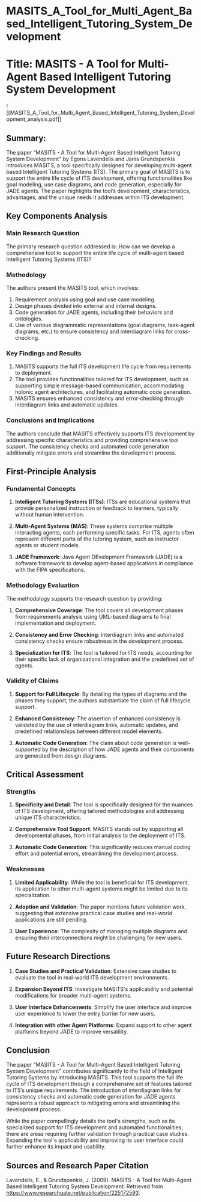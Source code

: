 # MASITS_A_Tool_for_Multi_Agent_Based_Intelligent_Tutoring_System_Development

# Title: MASITS - A Tool for Multi-Agent Based Intelligent Tutoring System Development
![[MASITS_A_Tool_for_Multi_Agent_Based_Intelligent_Tutoring_System_Development_analysis.pdf]]

## Summary:
The paper "MASITS - A Tool for Multi-Agent Based Intelligent Tutoring System Development" by Egons Lavendelis and Janis Grundspenkis introduces MASITS, a tool specifically designed for developing multi-agent based Intelligent Tutoring Systems (ITS). The primary goal of MASITS is to support the entire life cycle of ITS development, offering functionalities like goal modeling, use case diagrams, and code generation, especially for JADE agents. The paper highlights the tool’s development, characteristics, advantages, and the unique needs it addresses within ITS development.

## Key Components Analysis

### Main Research Question

The primary research question addressed is: How can we develop a comprehensive tool to support the entire life cycle of multi-agent based Intelligent Tutoring Systems (ITS)?

### Methodology

The authors present the MASITS tool, which involves:
1. Requirement analysis using goal and use case modeling.
2. Design phases divided into external and internal designs.
3. Code generation for JADE agents, including their behaviors and ontologies.
4. Use of various diagrammatic representations (goal diagrams, task-agent diagrams, etc.) to ensure consistency and interdiagram links for cross-checking.

### Key Findings and Results

1. MASITS supports the full ITS development life cycle from requirements to deployment.
2. The tool provides functionalities tailored for ITS development, such as supporting simple message-based communication, accommodating holonic agent architectures, and facilitating automatic code generation.
3. MASITS ensures enhanced consistency and error-checking through interdiagram links and automatic updates.

### Conclusions and Implications

The authors conclude that MASITS effectively supports ITS development by addressing specific characteristics and providing comprehensive tool support. The consistency checks and automated code generation additionally mitigate errors and streamline the development process.

## First-Principle Analysis

### Fundamental Concepts

1. **Intelligent Tutoring Systems (ITSs)**: ITSs are educational systems that provide personalized instruction or feedback to learners, typically without human intervention.
  
2. **Multi-Agent Systems (MAS)**: These systems comprise multiple interacting agents, each performing specific tasks. For ITS, agents often represent different parts of the tutoring system, such as instructor agents or student models.

3. **JADE Framework**: Java Agent DEvelopment Framework (JADE) is a software framework to develop agent-based applications in compliance with the FIPA specifications.

### Methodology Evaluation

The methodology supports the research question by providing:
1. **Comprehensive Coverage**: The tool covers all development phases from requirements analysis using UML-based diagrams to final implementation and deployment.
  
2. **Consistency and Error Checking**: Interdiagram links and automated consistency checks ensure robustness in the development process.
  
3. **Specialization for ITS**: The tool is tailored for ITS needs, accounting for their specific lack of organizational integration and the predefined set of agents.

### Validity of Claims

1. **Support for Full Lifecycle**: By detailing the types of diagrams and the phases they support, the authors substantiate the claim of full lifecycle support.

2. **Enhanced Consistency**: The assertion of enhanced consistency is validated by the use of interdiagram links, automatic updates, and predefined relationships between different model elements.

3. **Automatic Code Generation**: The claim about code generation is well-supported by the description of how JADE agents and their components are generated from design diagrams.

## Critical Assessment

### Strengths

1. **Specificity and Detail**: The tool is specifically designed for the nuances of ITS development, offering tailored methodologies and addressing unique ITS characteristics.
   
2. **Comprehensive Tool Support**: MASITS stands out by supporting all developmental phases, from initial analysis to the deployment of ITS.

3. **Automatic Code Generation**: This significantly reduces manual coding effort and potential errors, streamlining the development process.

### Weaknesses

1. **Limited Applicability**: While the tool is beneficial for ITS development, its application to other multi-agent systems might be limited due to its specialization.

2. **Adoption and Validation**: The paper mentions future validation work, suggesting that extensive practical case studies and real-world applications are still pending.

3. **User Experience**: The complexity of managing multiple diagrams and ensuring their interconnections might be challenging for new users.

## Future Research Directions

1. **Case Studies and Practical Validation**: Extensive case studies to evaluate the tool in real-world ITS development environments.
  
2. **Expansion Beyond ITS**: Investigate MASITS's applicability and potential modifications for broader multi-agent systems.

3. **User Interface Enhancements**: Simplify the user interface and improve user experience to lower the entry barrier for new users.

4. **Integration with other Agent Platforms**: Expand support to other agent platforms beyond JADE to improve versatility.

## Conclusion

The paper "MASITS - A Tool for Multi-Agent Based Intelligent Tutoring System Development" contributes significantly to the field of Intelligent Tutoring Systems by introducing MASITS. This tool supports the full life cycle of ITS development through a comprehensive set of features tailored to ITS’s unique requirements. The introduction of interdiagram links for consistency checks and automatic code generation for JADE agents represents a robust approach to mitigating errors and streamlining the development process.

While the paper compellingly details the tool's strengths, such as its specialized support for ITS development and automated functionalities, there are areas requiring further validation through practical case studies. Expanding the tool's applicability and improving its user interface could further enhance its impact and usability.

## Sources and Research Paper Citation
Lavendelis, E., & Grundspenkis, J. (2009). MASITS - A Tool for Multi-Agent Based Intelligent Tutoring System Development. Retrieved from https://www.researchgate.net/publication/225172593.
